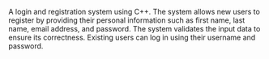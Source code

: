 A login and registration system using C++.
The system allows new users to register by providing their personal information such as first name, last name, email address, and password.
The system validates the input data to ensure its correctness.
Existing users can log in using their username and password. 
